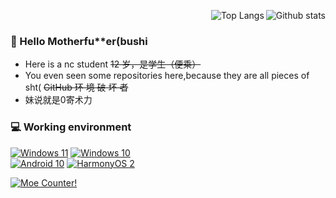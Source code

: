 <a href="https://github.com/anuraghazra/github-readme-stats"><img align="right" alt="Github stats" src="https://github-readme-stats.vercel.app/api?username=KH-XXXVillager&show_icons=true&count_private=true&theme=dracula"/></a>

<a href="https://github.com/anuraghazra/github-readme-stats"><img align="right" alt="Top Langs" src="https://github-readme-stats.vercel.app/api/top-langs/?username=KH-XXXVillager&layout=compact&langs_count=10&theme=dracula&card_width=445"/></a><br/>
### 👋 Hello Motherfu**er(bushi

* Here is a nc student ~~12 岁，是学生（便乘）~~
* You even seen some repositories here,because they are all pieces of sht( ~~GitHub 环 境 破 坏 者~~
* 妹说就是0寄术力

### 💻 Working environment

[![Windows 11](https://img.shields.io/badge/Windows%2011-00adef?style=flat-square&logo=windows&logoColor=ffffff)](https://www.microsoft.com/windows/windows-11/)
[![Windows 10](https://img.shields.io/badge/Windows%2010-00adef?style=flat-square&logo=windows&logoColor=ffffff)](https://www.microsoft.com/windows/windows-10/)<br/>
[![Android 10](https://img.shields.io/badge/Android%2010-3ddc84?style=flat-square&logo=android&logoColor=ffffff)](https://www.android.com/android-10/)
[![HarmonyOS 2](https://img.shields.io/badge/HarmonyOS%202-9f9f9f?style=flat-square&logo=huawei&logoColor=c3172d)](https://www.harmonyos.com/)<br/>


[![Moe Counter!](https://count.getloli.com/get/@XXXVillager?theme=rule34)](https://count.getloli.com/)


